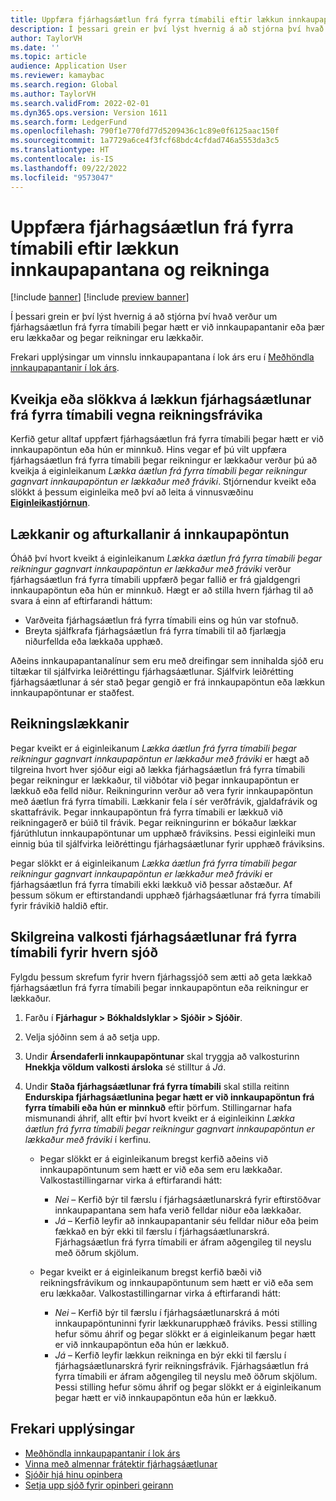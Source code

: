 ```yaml
---
title: Uppfæra fjárhagsáætlun frá fyrra tímabili eftir lækkun innkaupapantana og reikninga
description: Í þessari grein er því lýst hvernig á að stjórna því hvað verður um fjárhagsáætlun frá fyrra tímabili þegar hætt er við innkaupapantanir eða þær eru lækkaðar og þegar reikningar eru lækkaðir.
author: TaylorVH
ms.date: ''
ms.topic: article
audience: Application User
ms.reviewer: kamaybac
ms.search.region: Global
ms.author: TaylorVH
ms.search.validFrom: 2022-02-01
ms.dyn365.ops.version: Version 1611
ms.search.form: LedgerFund
ms.openlocfilehash: 790f1e770fd77d5209436c1c89e0f6125aac150f
ms.sourcegitcommit: 1a7729a6ce4f3fcf68bdc4cfdad746a5553da3c5
ms.translationtype: HT
ms.contentlocale: is-IS
ms.lasthandoff: 09/22/2022
ms.locfileid: "9573047"
---
```

# <a name="update-the-carry-forward-budget-after-reductions-in-purchase-orders-and-invoices"></a>Uppfæra fjárhagsáætlun frá fyrra tímabili eftir lækkun innkaupapantana og reikninga

[!include [banner](../includes/banner.md)]
[!include [preview banner](../includes/preview-banner.md)]

Í þessari grein er því lýst hvernig á að stjórna því hvað verður um fjárhagsáætlun frá fyrra tímabili þegar hætt er við innkaupapantanir eða þær eru lækkaðar og þegar reikningar eru lækkaðir.

Frekari upplýsingar um vinnslu innkaupapantana í lok árs eru í [Meðhöndla innkaupapantanir í lok árs](/dynamicsax-2012/appuser-itpro/process-purchase-orders-at-year-end).

## <a name="turn-carry-forward-budget-reductions-for-invoice-variances-on-or-off"></a>Kveikja eða slökkva á lækkun fjárhagsáætlunar frá fyrra tímabili vegna reikningsfrávika

Kerfið getur alltaf uppfært fjárhagsáætlun frá fyrra tímabili þegar hætt er við innkaupapöntun eða hún er minnkuð. Hins vegar ef þú vilt uppfæra fjárhagsáætlun frá fyrra tímabili þegar reikningur er lækkaður verður þú að kveikja á eiginleikanum *Lækka áætlun frá fyrra tímabili þegar reikningur gagnvart innkaupapöntun er lækkaður með fráviki*. Stjórnendur kveikt eða slökkt á þessum eiginleika með því að leita á vinnusvæðinu **[Eiginleikastjórnun](../../fin-ops-core/fin-ops/get-started/feature-management/feature-management-overview.md)**.

## <a name="purchase-order-reductions-and-cancellations"></a>Lækkanir og afturkallanir á innkaupapöntun

Óháð því hvort kveikt á eiginleikanum *Lækka áætlun frá fyrra tímabili þegar reikningur gagnvart innkaupapöntun er lækkaður með fráviki* verður fjárhagsáætlun frá fyrra tímabili uppfærð þegar fallið er frá gjaldgengri innkaupapöntun eða hún er minnkuð. Hægt er að stilla hvern fjárhag til að svara á einn af eftirfarandi háttum:

- Varðveita fjárhagsáætlun frá fyrra tímabili eins og hún var stofnuð.
- Breyta sjálfkrafa fjárhagsáætlun frá fyrra tímabili til að fjarlægja niðurfellda eða lækkaða upphæð.

Aðeins innkaupapantanalínur sem eru með dreifingar sem innihalda sjóð eru tiltækar til sjálfvirka leiðréttingu fjárhagsáætlunar. Sjálfvirk leiðrétting fjárhagsáætlunar á sér stað þegar gengið er frá innkaupapöntun eða lækkun innkaupapöntunar er staðfest.

## <a name="invoice-reductions"></a>Reikningslækkanir

Þegar kveikt er á eiginleikanum *Lækka áætlun frá fyrra tímabili þegar reikningur gagnvart innkaupapöntun er lækkaður með fráviki* er hægt að tilgreina hvort hver sjóður eigi að lækka fjárhagsáætlun frá fyrra tímabili þegar reikningur er lækkaður, til viðbótar við þegar innkaupapöntun er lækkuð eða felld niður. Reikningurinn verður að vera fyrir innkaupapöntun með áætlun frá fyrra tímabili. Lækkanir fela í sér verðfrávik, gjaldafrávik og skattafrávik. Þegar innkaupapöntun frá fyrra tímabili er lækkuð við reikningagerð er búið til frávik. Þegar reikningurinn er bókaður lækkar fjárúthlutun innkaupapöntunar um upphæð fráviksins. Þessi eiginleiki mun einnig búa til sjálfvirka leiðréttingu fjárhagsáætlunar fyrir upphæð fráviksins.

Þegar slökkt er á eiginleikanum *Lækka áætlun frá fyrra tímabili þegar reikningur gagnvart innkaupapöntun er lækkaður með fráviki* er fjárhagsáætlun frá fyrra tímabili ekki lækkuð við þessar aðstæður. Af þessum sökum er eftirstandandi upphæð fjárhagsáætlunar frá fyrra tímabili fyrir frávikið haldið eftir.

## <a name="configure-the-carry-forward-budget-options-for-each-fund"></a>Skilgreina valkosti fjárhagsáætlunar frá fyrra tímabili fyrir hvern sjóð

Fylgdu þessum skrefum fyrir hvern fjárhagssjóð sem ætti að geta lækkað fjárhagsáætlun frá fyrra tímabili þegar innkaupapöntun eða reikningur er lækkaður.

1. Farðu í **Fjárhagur \> Bókhaldslyklar \> Sjóðir \> Sjóðir**.
1. Velja sjóðinn sem á að setja upp.
1. Undir **Ársendaferli innkaupapöntunar** skal tryggja að valkosturinn **Hnekkja völdum valkosti ársloka** sé stilltur á *Já*.
1. Undir **Staða fjárhagsáætlunar frá fyrra tímabili** skal stilla reitinn **Endurskipa fjárhagsáætlunina þegar hætt er við innkaupapöntun frá fyrra tímabili eða hún er minnkuð** eftir þörfum. Stillingarnar hafa mismunandi áhrif, allt eftir því hvort kveikt er á eiginleikinn *Lækka áætlun frá fyrra tímabili þegar reikningur gagnvart innkaupapöntun er lækkaður með fráviki* í kerfinu.

    - Þegar slökkt er á eiginleikanum bregst kerfið aðeins við innkaupapöntunum sem hætt er við eða sem eru lækkaðar. Valkostastillingarnar virka á eftirfarandi hátt:

        - *Nei* – Kerfið býr til færslu í fjárhagsáætlunarskrá fyrir eftirstöðvar innkaupapantana sem hafa verið felldar niður eða lækkaðar.
        - *Já* – Kerfið leyfir að innkaupapantanir séu felldar niður eða þeim fækkað en býr ekki til færslu í fjárhagsáætlunarskrá. Fjárhagsáætlun frá fyrra tímabili er áfram aðgengileg til neyslu með öðrum skjölum.

    - Þegar kveikt er á eiginleikanum bregst kerfið bæði við reikningsfrávikum og innkaupapöntunum sem hætt er við eða sem eru lækkaðar. Valkostastillingarnar virka á eftirfarandi hátt:

        - *Nei* – Kerfið býr til færslu í fjárhagsáætlunarskrá á móti innkaupapöntuninni fyrir lækkunarupphæð fráviks. Þessi stilling hefur sömu áhrif og þegar slökkt er á eiginleikanum þegar hætt er við innkaupapöntun eða hún er lækkuð.
        - *Já* – Kerfið leyfir lækkun reikninga en býr ekki til færslu í fjárhagsáætlunarskrá fyrir reikningsfrávik. Fjárhagsáætlun frá fyrra tímabili er áfram aðgengileg til neyslu með öðrum skjölum. Þessi stilling hefur sömu áhrif og þegar slökkt er á eiginleikanum þegar hætt er við innkaupapöntun eða hún er lækkuð.

## <a name="additional-resources"></a>Frekari upplýsingar

- [Meðhöndla innkaupapantanir í lok árs](/dynamicsax-2012/appuser-itpro/process-purchase-orders-at-year-end)
- [Vinna með almennar frátektir fjárhagsáætlunar](general-budget-reservation-tasks.md)
- [Sjóðir hjá hinu opinbera](funds-public-sector.md)
- [Setja upp sjóð fyrir opinberi geirann](tasks/set-up-fund-public-sector.md)
